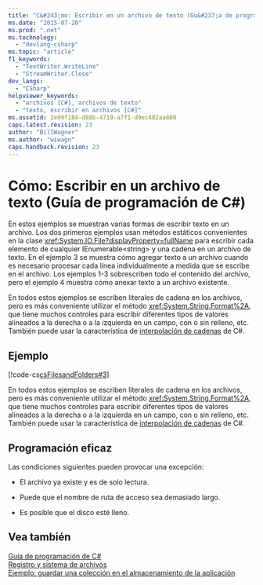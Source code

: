 ```yaml
---
title: "C&#243;mo: Escribir en un archivo de texto (Gu&#237;a de programaci&#243;n de C#) | Microsoft Docs"
ms.date: "2015-07-20"
ms.prod: ".net"
ms.technology: 
  - "devlang-csharp"
ms.topic: "article"
f1_keywords: 
  - "TextWriter.WriteLine"
  - "StreamWriter.Close"
dev_langs: 
  - "CSharp"
helpviewer_keywords: 
  - "archivos [C#], archivos de texto"
  - "texto, escribir en archivos [C#]"
ms.assetid: 2e99f184-d88b-4719-a7f1-d9ec482aa809
caps.latest.revision: 23
author: "BillWagner"
ms.author: "wiwagn"
caps.handback.revision: 23
---
```

# C&#243;mo: Escribir en un archivo de texto (Gu&#237;a de programaci&#243;n de C#)
En estos ejemplos se muestran varias formas de escribir texto en un archivo.  Los dos primeros ejemplos usan métodos estáticos convenientes en la clase <xref:System.IO.File?displayProperty=fullName> para escribir cada elemento de cualquier IEnumerable\<string\> y una cadena en un archivo de texto.  En el ejemplo 3 se muestra cómo agregar texto a un archivo cuando es necesario procesar cada línea individualmente a medida que se escribe en el archivo.  Los ejemplos 1\-3 sobrescriben todo el contenido del archivo, pero el ejemplo 4 muestra cómo anexar texto a un archivo existente.  
  
 En todos estos ejemplos se escriben literales de cadena en los archivos, pero es más conveniente utilizar el método <xref:System.String.Format%2A>, que tiene muchos controles para escribir diferentes tipos de valores alineados a la derecha o a la izquierda en un campo, con o sin relleno, etc.  También puede usar la característica de [interpolación de cadenas](../../../csharp/language-reference/keywords/interpolated-strings.md) de C\#.  
  
## Ejemplo  
 [!code-cs[csFilesandFolders#3](../../../csharp/programming-guide/file-system/codesnippet/CSharp/how-to-write-to-a-text-file_1.cs)]  
  
 En todos estos ejemplos se escriben literales de cadena en los archivos, pero es más conveniente utilizar el método <xref:System.String.Format%2A>, que tiene muchos controles para escribir diferentes tipos de valores alineados a la derecha o a la izquierda en un campo, con o sin relleno, etc.  También puede usar la característica de [interpolación de cadenas](../../../csharp/language-reference/keywords/interpolated-strings.md) de C\#.  
  
## Programación eficaz  
 Las condiciones siguientes pueden provocar una excepción:  
  
-   El archivo ya existe y es de solo lectura.  
  
-   Puede que el nombre de ruta de acceso sea demasiado largo.  
  
-   Es posible que el disco esté lleno.  
  
## Vea también  
 [Guía de programación de C\#](../../../csharp/programming-guide/index.md)   
 [Registro y sistema de archivos](../../../csharp/programming-guide/file-system/file-system-and-the-registry.md)   
 [Ejemplo: guardar una colección en el almacenamiento de la aplicación](http://code.msdn.microsoft.com/CSWinStoreAppSaveCollection-bed5d6e6)